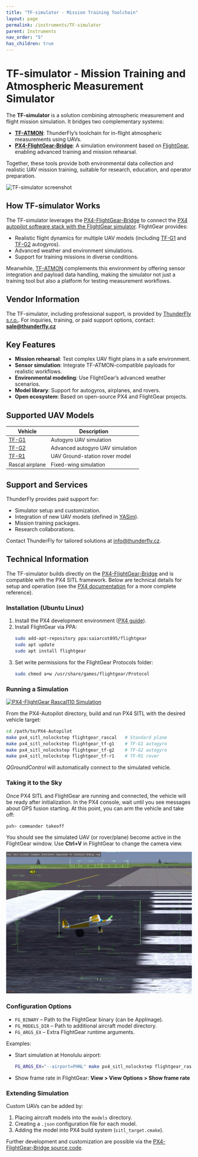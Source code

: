 ```yaml
---
title: "TF-simulator - Mission Training Toolchain"
layout: page
permalink: /instruments/TF-simulator
parent: Instruments
nav_order: "5"
has_children: true
---
```


# TF-simulator - Mission Training and Atmospheric Measurement Simulator

The **TF-simulator** is a solution combining atmospheric measurement and flight mission simulation. It bridges two complementary systems:

* **[TF-ATMON](/instruments/TF-ATMON)**: ThunderFly’s toolchain for in-flight atmospheric measurements using UAVs.
* **[PX4-FlightGear-Bridge](https://github.com/ThunderFly-aerospace/PX4-FlightGear-Bridge)**: A simulation environment based on [FlightGear](https://www.flightgear.org/), enabling advanced training and mission rehearsal.

Together, these tools provide both environmental data collection and realistic UAV mission training, suitable for research, education, and operator preparation.

![TF-simulator screenshot](https://raw.githubusercontent.com/PX4/PX4-FlightGear-Bridge/master/art/screenshot.png)

## How TF-simulator Works

The TF-simulator leverages the [PX4-FlightGear-Bridge](https://github.com/ThunderFly-aerospace/PX4-FlightGear-Bridge) to connect the [PX4 autopilot software stack with the FlightGear simulator](https://docs.px4.io/main/en/sim_flightgear/). FlightGear provides:

* Realistic flight dynamics for multiple UAV models (including [TF-G1](https://github.com/ThunderFly-aerospace/TF-G1) and [TF-G2](/instruments/TF-G2) autogyros).
* Advanced weather and environment simulations.
* Support for training missions in diverse conditions.

Meanwhile, [TF-ATMON](https://github.com/ThunderFly-aerospace/TF-ATMON) complements this environment by offering sensor integration and payload data handling, making the simulator not just a training tool but also a platform for testing measurement workflows.

## Vendor Information

The TF-simulator, including professional support, is provided by [ThunderFly s.r.o.](https://www.thunderfly.cz/). For inquiries, training, or paid support options, contact: **[sale@thunderfly.cz](mailto:sale@thunderfly.cz)**

## Key Features

* **Mission rehearsal**: Test complex UAV flight plans in a safe environment.
* **Sensor simulation**: Integrate TF-ATMON-compatible payloads for realistic workflows.
* **Environmental modeling**: Use FlightGear’s advanced weather scenarios.
* **Model library**: Support for autogyros, airplanes, and rovers.
* **Open ecosystem**: Based on open-source PX4 and FlightGear projects.

## Supported UAV Models

| Vehicle                                                           | Description                      |
| ----------------------------------------------------------------- | -------------------------------- |
| [TF-G1](https://github.com/ThunderFly-aerospace/FlightGear-TF-G1) | Autogyro UAV simulation          |
| [TF-G2](/instruments/TF-G2)                                       | Advanced autogyro UAV simulation |
| [TF-R1](https://github.com/ThunderFly-aerospace/TF-R1)            | UAV Ground-station rover model               |
| Rascal airplane                                                   | Fixed-wing simulation            |

## Support and Services

ThunderFly provides paid support for:

* Simulator setup and customization.
* Integration of new UAV models (defined in [YASim](https://wiki.flightgear.org/YASim)).
* Mission training packages.
* Research collaborations.

Contact ThunderFly for tailored solutions at [info@thunderfly.cz](mailto:info@thunderfly.cz).

## Technical Information

The TF-simulator builds directly on the [PX4-FlightGear-Bridge](https://github.com/ThunderFly-aerospace/PX4-FlightGear-Bridge) and is compatible with the PX4 SITL framework. Below are technical details for setup and operation (see the [PX4 documentation](https://docs.px4.io/main/en/sim_flightgear/) for a more complete reference).

### Installation (Ubuntu Linux)

1. Install the PX4 development environment ([PX4 guide](https://docs.px4.io/main/en/dev_setup/dev_env_linux_ubuntu.html)).
2. Install FlightGear via PPA:
   ```sh
   sudo add-apt-repository ppa:saiarcot895/flightgear
   sudo apt update
   sudo apt install flightgear
   ```
3. Set write permissions for the FlightGear Protocols folder:
   ```sh
   sudo chmod a+w /usr/share/games/flightgear/Protocol
   ```

### Running a Simulation

[![PX4-FlightGear Rascal110 Simulation](https://img.youtube.com/vi/iqdcN5Gj4wI/maxresdefault.jpg)](https://www.youtube.com/watch?v=iqdcN5Gj4wI)

From the PX4-Autopilot directory, build and run PX4 SITL with the desired vehicle target:

```sh
cd /path/to/PX4-Autopilot
make px4_sitl_nolockstep flightgear_rascal   # Standard plane
make px4_sitl_nolockstep flightgear_tf-g1    # TF-G1 autogyro
make px4_sitl_nolockstep flightgear_tf-g2    # TF-G2 autogyro
make px4_sitl_nolockstep flightgear_tf-r1    # TF-R1 rover
```

_QGroundControl_ will automatically connect to the simulated vehicle.

### Taking it to the Sky


Once PX4 SITL and FlightGear are running and connected, the vehicle will be ready after initialization. In the PX4 console, wait until you see messages about GPS fusion starting. At this point, you can arm the vehicle and take off:


```sh
pxh> commander takeoff
```

You should see the simulated UAV (or rover/plane) become active in the FlightGear window. Use **Ctrl+V** in FlightGear to change the camera view.

![FlightGear ThunderFly Rascal model](flightgearUI.jpg)


### Configuration Options

- `FG_BINARY` – Path to the FlightGear binary (can be AppImage).
- `FG_MODELS_DIR` – Path to additional aircraft model directory.
- `FG_ARGS_EX` – Extra FlightGear runtime arguments.

Examples:
- Start simulation at Honolulu airport:
  ```sh
  FG_ARGS_EX="--airport=PHNL" make px4_sitl_nolockstep flightgear_rascal
  ```
- Show frame rate in FlightGear: **View > View Options > Show frame rate**

### Extending Simulation

Custom UAVs can be added by:
1. Placing aircraft models into the `models` directory.
2. Creating a `.json` configuration file for each model.
3. Adding the model into PX4 build system (`sitl_target.cmake`).

Further development and customization are possible via the [PX4-FlightGear-Bridge source code](https://github.com/ThunderFly-aerospace/PX4-FlightGear-Bridge).



